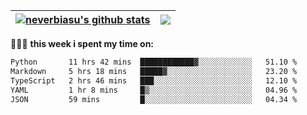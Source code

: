| <a href="https://github.com/neverbiasu"><img align="center" src="https://github-readme-stats.vercel.app/api?username=neverbiasu&theme=dracula&show_icons=true&hide_border=true&count_private=true" alt="neverbiasu's github stats" /></a> | <a href="https://github.com/neverbiasu"><img align="center" src="https://github-readme-stats.vercel.app/api/top-langs/?username=neverbiasu&theme=dracula&show_icons=true&hide_border=true&layout=compact" /></a> |
| ------------- | ------------- |

👨🏾‍💻 **this week i spent my time on:**
<!--START_SECTION:waka-->

```txt
Python       11 hrs 42 mins  ████████████▓░░░░░░░░░░░░   51.10 %
Markdown     5 hrs 18 mins   █████▓░░░░░░░░░░░░░░░░░░░   23.20 %
TypeScript   2 hrs 46 mins   ███░░░░░░░░░░░░░░░░░░░░░░   12.10 %
YAML         1 hr 8 mins     █▒░░░░░░░░░░░░░░░░░░░░░░░   04.96 %
JSON         59 mins         █░░░░░░░░░░░░░░░░░░░░░░░░   04.34 %
```

<!--END_SECTION:waka-->
